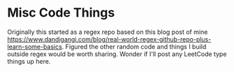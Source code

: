 # Misc Code Things

Originally this started as a regex repo based on this blog post of mine https://www.dandigangi.com/blog/real-world-regex-github-repo-plus-learn-some-basics. Figured the other random code and things I build outside regex would be worth sharing. Wonder if I'll post any LeetCode type things up here.
